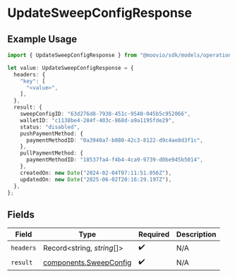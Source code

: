 # UpdateSweepConfigResponse

## Example Usage

```typescript
import { UpdateSweepConfigResponse } from "@moovio/sdk/models/operations";

let value: UpdateSweepConfigResponse = {
  headers: {
    "key": [
      "<value>",
    ],
  },
  result: {
    sweepConfigID: "63d276d8-7938-451c-9540-045b5c952066",
    walletID: "c1138be4-284f-403c-868d-a9a1195fde29",
    status: "disabled",
    pushPaymentMethod: {
      paymentMethodID: "0a3940a7-b080-42c3-8122-d9c4ae8d3f1c",
    },
    pullPaymentMethod: {
      paymentMethodID: "18537fa4-f4b4-4ca9-9739-d0be945b5014",
    },
    createdOn: new Date("2024-02-04T07:11:51.056Z"),
    updatedOn: new Date("2025-06-02T20:16:29.197Z"),
  },
};
```

## Fields

| Field                                                            | Type                                                             | Required                                                         | Description                                                      |
| ---------------------------------------------------------------- | ---------------------------------------------------------------- | ---------------------------------------------------------------- | ---------------------------------------------------------------- |
| `headers`                                                        | Record<string, *string*[]>                                       | :heavy_check_mark:                                               | N/A                                                              |
| `result`                                                         | [components.SweepConfig](../../models/components/sweepconfig.md) | :heavy_check_mark:                                               | N/A                                                              |